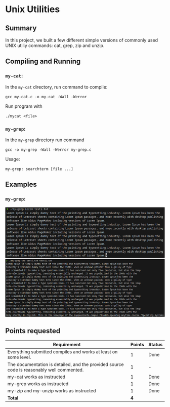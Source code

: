 # Unix Utilities

## Summary

In this project, we built a few different simple versions of commonly used UNIX utiliy commands: cat, grep, zip and unzip.

## Compiling and Running

### `my-cat`:

In the `my-cat` directory, run command to compile:

```
gcc my-cat.c -o my-cat -Wall -Werror
```

Run program with

```
./mycat <file>
```

### `my-grep`:

In the `my-grep` directory run command 

```
gcc -o my-grep -Wall -Werror my-grep.c
```
Usage:

```
my-grep: searchterm [file ...]
```

## Examples

### `my-grep`:

![alt text](image.png)
![alt text](image-1.png)

## Points requested

| Requirement                                                                               | Points | Status |
| ----------------------------------------------------------------------------------------- | ------ | ------ |
| Everything submitted compiles and works at least on some level.                           | 1      | Done   |
| The documentation is detailed, and the provided source code is reasonably well commented. | 1      | -      |
| my-cat works as instructed                                                                | 1      | Done   |
| my-grep works as instructed                                                               | 1      | Done   |
| my-zip and my-unzip works as instructed                                                   | 1      | Done   |
| **Total**                                                                                 | **4**  |

